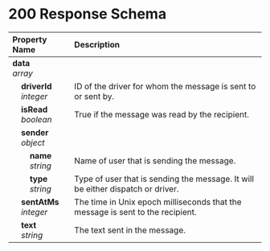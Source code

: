 # 200 Response Schema
| Property Name | Description |
| :------------ | :---------- |
| **data**<br/>_array_ |  |
| **&nbsp;&nbsp;&nbsp;&nbsp;driverId**<br/>_&nbsp;&nbsp;&nbsp;&nbsp;integer_ | ID of the driver for whom the message is sent to or sent by. |
| **&nbsp;&nbsp;&nbsp;&nbsp;isRead**<br/>_&nbsp;&nbsp;&nbsp;&nbsp;boolean_ | True if the message was read by the recipient. |
| **&nbsp;&nbsp;&nbsp;&nbsp;sender**<br/>_&nbsp;&nbsp;&nbsp;&nbsp;object_ |  |
| **&nbsp;&nbsp;&nbsp;&nbsp;&nbsp;&nbsp;&nbsp;&nbsp;name**<br/>_&nbsp;&nbsp;&nbsp;&nbsp;&nbsp;&nbsp;&nbsp;&nbsp;string_ | Name of user that is sending the message. |
| **&nbsp;&nbsp;&nbsp;&nbsp;&nbsp;&nbsp;&nbsp;&nbsp;type**<br/>_&nbsp;&nbsp;&nbsp;&nbsp;&nbsp;&nbsp;&nbsp;&nbsp;string_ | Type of user that is sending the message. It will be either dispatch or driver. |
| **&nbsp;&nbsp;&nbsp;&nbsp;sentAtMs**<br/>_&nbsp;&nbsp;&nbsp;&nbsp;integer_ | The time in Unix epoch milliseconds that the message is sent to the recipient. |
| **&nbsp;&nbsp;&nbsp;&nbsp;text**<br/>_&nbsp;&nbsp;&nbsp;&nbsp;string_ | The text sent in the message. |
